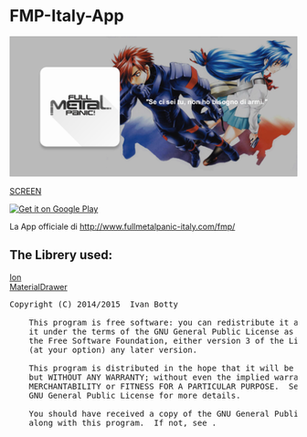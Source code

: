# FMP-Italy-App

<img src="https://raw.githubusercontent.com/BottyIvan/FMP-Italy-App/master/app/src/main/screen/banner_play.png">

<a href="https://github.com/BottyIvan/FMP-Italy-App/tree/master/app/src/main/screen">SCREEN</a>

<a href="https://play.google.com/store/apps/details?id=com.botty.fmpItaly">
  <img alt="Get it on Google Play"
       src="https://developer.android.com/images/brand/it_generic_rgb_wo_60.png" />
</a>

La App officiale di http://www.fullmetalpanic-italy.com/fmp/

<h2><strong>The Librery used:</strong></h2>
<a href="https://github.com/koush/ion">Ion</a><br>
<a href="https://github.com/mikepenz/MaterialDrawer">MaterialDrawer</a><br>

<pre>Copyright (C) 2014/2015  Ivan Botty

    This program is free software: you can redistribute it and/or modify
    it under the terms of the GNU General Public License as published by
    the Free Software Foundation, either version 3 of the License, or
    (at your option) any later version.

    This program is distributed in the hope that it will be useful,
    but WITHOUT ANY WARRANTY; without even the implied warranty of
    MERCHANTABILITY or FITNESS FOR A PARTICULAR PURPOSE.  See the
    GNU General Public License for more details.

    You should have received a copy of the GNU General Public License
    along with this program.  If not, see <http://www.gnu.org/licenses/>.
</pre>
